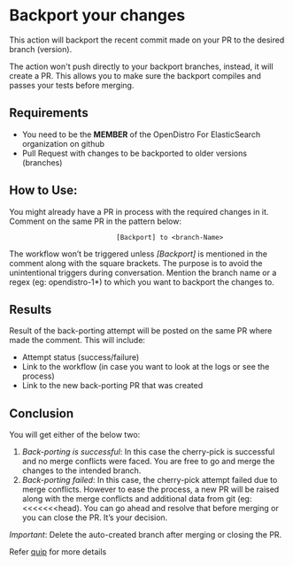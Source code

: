 # Backport your changes

This action will backport the recent commit made on your PR to the desired branch (version).

The action won't push directly to your backport branches, instead, it will create a PR. This allows you to make sure the backport compiles and passes your tests before merging.

## Requirements

* You need to be the **MEMBER** of the OpenDistro For ElasticSearch organization on github
* Pull Request with changes to be backported to older versions (branches)

## How to Use:

You might already have a PR in process with the required changes in it. Comment on the same PR in the pattern below:
```
                           [Backport] to <branch-Name>
```

The workflow won’t be triggered unless *[Backport]* is mentioned in the comment along with the square brackets. The purpose is to avoid the unintentional triggers during conversation.
Mention the branch name or a regex (eg: opendistro-1*) to which you want to backport the changes to. 

## Results

Result of the back-porting attempt will be posted on the same PR where made the comment. This will include:
* Attempt status (success/failure)
* Link to the workflow (in case you want to look at the logs or see the process)
* Link to the new back-porting PR that was created 

## Conclusion

You will get either of the below two:
1. *_Back-porting is successful_*: In this case the cherry-pick is successful and no merge conflicts were faced. You are free to go and merge the changes to the intended branch. 
2. *_Back-porting failed_*: In this case, the cherry-pick attempt failed due to merge conflicts. However to ease the process, a new PR will be raised along with the merge conflicts and additional data from git (eg: <<<<<<<head).
You can go ahead and resolve that before merging or you can close the PR. It’s your decision.

*Important*: Delete the auto-created branch after merging or closing the PR.

Refer [quip](https://quip-amazon.com/XHzKAYtgb89Y/GitHub-Backport) for more details


